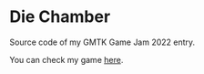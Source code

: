# Die Chamber
Source code of my GMTK Game Jam 2022 entry.  
  
You can check my game [here](https://ghostpy.itch.io/die-chamber).
